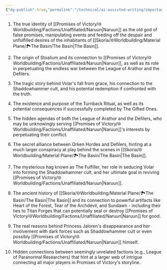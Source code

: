 ```yaml
---
{"dg-publish":true,"permalink":"/technical/ai-assisted-writing/important-secrets-of-the-campain/","noteIcon":"Technical","created":"2023-04-10T23:09:57.320+02:00","updated":"2023-05-12T20:10:23.077+02:00"}
---
```


1. The true identity of [[Promises of Victory/🌐Worldbuilding/Factions/Unaffiliated/Naruun\|Naruun]] as the old god of false promises, manipulating events and feeding off the despair and unfulfilled desires of the inhabitants of [[Skoria/🌐Worldbuilding/Material Plane/🏞️The Basin/The Basin\|The Basin]].

2. The origin of Stoalium and its connection to [[Promises of Victory/🌐Worldbuilding/Factions/Unaffiliated/Naruun\|Naruun]], as well as its role in perpetuating the endless war between the League of Arathor and the Defilers.

3. The tragic story behind Volar's fall from grace, his connection to the Shaddowhammer cult, and his potential redemption if confronted with the truth.

4. The existence and purpose of the Turnback Ritual, as well as its potential consequences if successfully completed by The Gifted Ones.

5. The hidden agendas of both the League of Arathor and the Defilers, who may be unknowingly serving [[Promises of Victory/🌐Worldbuilding/Factions/Unaffiliated/Naruun\|Naruun]]'s interests by perpetuating their conflict.

6. The secret alliance between Orken Hordes and Defilers, hinting at a much larger conspiracy at play behind the scenes in [[Skoria/🌐Worldbuilding/Material Plane/🏞️The Basin/The Basin\|The Basin]].

7. The mysterious hag known as The Fulfiller, her role in seducing Volar into forming the Shaddowhammer cult, and her ultimate goal in reviving [[Promises of Victory/🌐Worldbuilding/Factions/Unaffiliated/Naruun\|Naruun]].

8. The ancient history of [[Skoria/🌐Worldbuilding/Material Plane/🏞️The Basin/The Basin\|The Basin]] and its connection to powerful artifacts like Heart of the Forest, Tear of the Archdevil, and Sundawn - including their ties to Titan Forges that can potentially seal or destroy [[Promises of Victory/🌐Worldbuilding/Factions/Unaffiliated/Naruun\|Naruun]] for good.

9. The real reasons behind Princess Jaloren's disappearance and her involvement with dark forces such as Shaddowhammer cult or even possibly [[Promises of Victory/🌐Worldbuilding/Factions/Unaffiliated/Naruun\|Naruun]] himself.

10. Hidden connections between seemingly unrelated factions (e.g., League of Paranormal Researchers) that hint at a larger web of intrigue connecting all major players in Promises of Victory's storyline.
